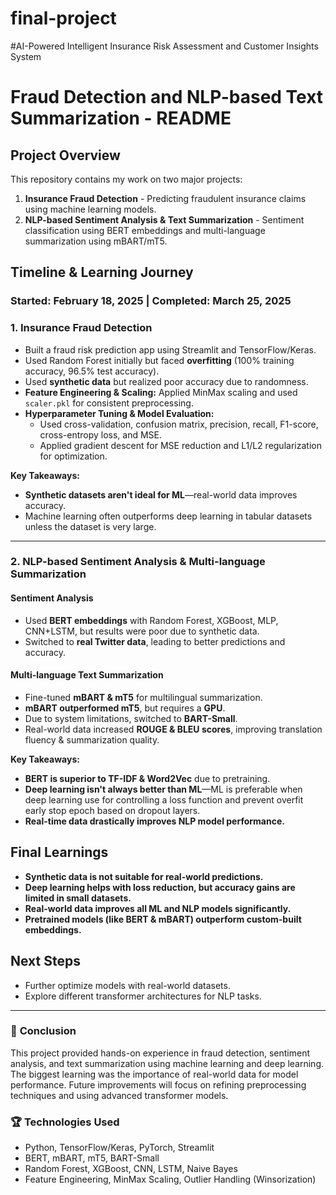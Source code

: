 # final-project

#AI-Powered Intelligent Insurance Risk
Assessment and Customer Insights System

# Fraud Detection and NLP-based Text Summarization - README

## Project Overview
This repository contains my work on two major projects:
1. **Insurance Fraud Detection** - Predicting fraudulent insurance claims using machine learning models.
2. **NLP-based Sentiment Analysis & Text Summarization** - Sentiment classification using BERT embeddings and multi-language summarization using mBART/mT5.

## Timeline & Learning Journey
### Started: February 18, 2025 | Completed: March 25, 2025

### **1. Insurance Fraud Detection**
- Built a fraud risk prediction app using Streamlit and TensorFlow/Keras.
- Used Random Forest initially but faced **overfitting** (100% training accuracy, 96.5% test accuracy).
- Used **synthetic data** but realized poor accuracy due to randomness.
- **Feature Engineering & Scaling:** Applied MinMax scaling and used `scaler.pkl` for consistent preprocessing.
- **Hyperparameter Tuning & Model Evaluation:**
  - Used cross-validation, confusion matrix, precision, recall, F1-score, cross-entropy loss, and MSE.
  - Applied gradient descent for MSE reduction and L1/L2 regularization for optimization.
  
**Key Takeaways:**
- **Synthetic datasets aren't ideal for ML**—real-world data improves accuracy.
- Machine learning often outperforms deep learning in tabular datasets unless the dataset is very large.

---
### **2. NLP-based Sentiment Analysis & Multi-language Summarization**
#### **Sentiment Analysis**
- Used **BERT embeddings** with Random Forest, XGBoost, MLP, CNN+LSTM, but results were poor due to synthetic data.
- Switched to **real Twitter data**, leading to better predictions and accuracy.

#### **Multi-language Text Summarization**
- Fine-tuned **mBART & mT5** for multilingual summarization.
- **mBART outperformed mT5**, but requires a **GPU**.
- Due to system limitations, switched to **BART-Small**.
- Real-world data increased **ROUGE & BLEU scores**, improving translation fluency & summarization quality.

**Key Takeaways:**
- **BERT is superior to TF-IDF & Word2Vec** due to pretraining.
- **Deep learning isn't always better than ML**—ML is preferable when deep learning use for controlling a loss function and prevent overfit early stop epoch based on dropout layers.
- **Real-time data drastically improves NLP model performance.**

## Final Learnings
- **Synthetic data is not suitable for real-world predictions.**
- **Deep learning helps with loss reduction, but accuracy gains are limited in small datasets.**
- **Real-world data improves all ML and NLP models significantly.**
- **Pretrained models (like BERT & mBART) outperform custom-built embeddings.**

## Next Steps
- Further optimize models with real-world datasets.
- Explore different transformer architectures for NLP tasks.

---

### 🚀 **Conclusion**
This project provided hands-on experience in fraud detection, sentiment analysis, and text summarization using machine learning and deep learning. The biggest learning was the importance of real-world data for model performance. Future improvements will focus on refining preprocessing techniques and using advanced transformer models.

### 🏆 **Technologies Used**
- Python, TensorFlow/Keras, PyTorch, Streamlit
- BERT, mBART, mT5, BART-Small
- Random Forest, XGBoost, CNN, LSTM, Naive Bayes
- Feature Engineering, MinMax Scaling, Outlier Handling (Winsorization)

